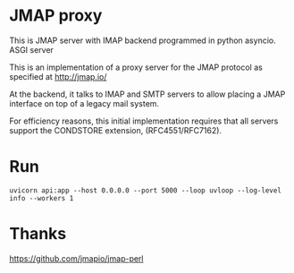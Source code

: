 # JMAP proxy
This is JMAP server with IMAP backend programmed in python asyncio.
ASGI server 

This is an implementation of a proxy server for the JMAP protocol as specified at http://jmap.io/

At the backend, it talks to IMAP and SMTP servers to allow placing a JMAP interface on top of a legacy mail system.

For efficiency reasons, this initial implementation requires that all servers support the CONDSTORE extension, (RFC4551/RFC7162).

# Run

    uvicorn api:app --host 0.0.0.0 --port 5000 --loop uvloop --log-level info --workers 1

# Thanks
https://github.com/jmapio/jmap-perl
